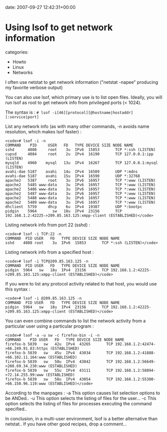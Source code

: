 


date: 2007-09-27 12:42:31+00:00


# Using lsof to get network information

categories:
- Howto
- Linux
- Networks


I often use netstat to get network information ("netstat -napee" producing my favorite verbose output)

You can also use lsof, which primary use is to list open files.
Ideally, you will run lsof as root to get network info from privileged ports (< 1024).


The syntax is :
`# lsof -i[46][protocol][@hostname|hostaddr][:service|port]`


List any network info (as with many other commands, -n avoids name resolution, which makes lsof faster) :

    
    <code># lsof -i -n
    COMMAND    PID     USER   FD   TYPE DEVICE SIZE NODE NAME
    sshd      4808     root    3u  IPv6  15853       TCP *:ssh (LISTEN)
    cupsd     4884     root    2u  IPv4  16190       TCP 127.0.0.1:ipp (LISTEN)
    mysqld    4960    mysql   13u  IPv4  16267       TCP 127.0.0.1:mysql (LISTEN)
    avahi-dae 5187    avahi   14u  IPv4  16589       UDP *:mdns 
    avahi-dae 5187    avahi   15u  IPv4  16590       UDP *:32768 
    apache2   5387     root    3u  IPv6  16957       TCP *:www (LISTEN)
    apache2   5485 www-data    3u  IPv6  16957       TCP *:www (LISTEN)
    apache2   5486 www-data    3u  IPv6  16957       TCP *:www (LISTEN)
    apache2   5487 www-data    3u  IPv6  16957       TCP *:www (LISTEN)
    apache2   5488 www-data    3u  IPv6  16957       TCP *:www (LISTEN)
    apache2   5489 www-data    3u  IPv6  16957       TCP *:www (LISTEN)
    dhclient  5759     dhcp    6u  IPv4  19387       UDP *:bootpc 
    pidgin    5964       sw   18u  IPv4  23156       TCP 192.168.1.2:42225->209.85.163.125:xmpp-client (ESTABLISHED)</code>




Listing network info from port 22 (sshd) :

    
    <code># lsof -i TCP:22 -n
    COMMAND  PID USER   FD   TYPE DEVICE SIZE NODE NAME
    sshd    4808 root    3u  IPv6  15853       TCP *:ssh (LISTEN)</code>




Listing network info from a specified host :

    
    <code># lsof -i TCP@209.85.163.125 -n
    COMMAND  PID USER   FD   TYPE DEVICE SIZE NODE NAME
    pidgin  5964   sw   18u  IPv4  23156       TCP 192.168.1.2:42225->209.85.163.125:xmpp-client (ESTABLISHED)</code>




If you were to list any protocol activity related to that host, you would use this syntax :

    
    <code># lsof -i @209.85.163.125 -n
    COMMAND  PID USER   FD   TYPE DEVICE SIZE NODE NAME
    pidgin  5964   sw   18u  IPv4  23156       TCP 192.168.1.2:42225->209.85.163.125:xmpp-client (ESTABLISHED)</code>




You can even combine commands to list the network activity from a particular user using a particular program :

    
    <code># lsof -a -u sw -c firefox-bin -i -n
    COMMAND    PID USER   FD   TYPE DEVICE SIZE NODE NAME
    firefox-b 5839   sw   42u  IPv4  43265       TCP 192.168.1.2:42474->66.249.91.83:https (ESTABLISHED)
    firefox-b 5839   sw   45u  IPv4  43034       TCP 192.168.1.2:41888->66.102.11.164:www (ESTABLISHED)
    firefox-b 5839   sw   50u  IPv4  43042       TCP 192.168.1.2:56649->208.69.34.230:www (ESTABLISHED)
    firefox-b 5839   sw   55u  IPv4  43111       TCP 192.168.1.2:58894->72.14.255.99:www (ESTABLISHED)
    firefox-b 5839   sw   58u  IPv4  43054       TCP 192.168.1.2:55300->66.150.96.119:www (ESTABLISHED)</code>



According to the manpages :
-a       This option causes list selection options to be ANDed..
-u       This option selects the listing of files for the user...
-c       This option selects the listing of files for processes executing the command specified..


In conclusion, in a multi-user environment, lsof is a better alternative than netstat..
If you have other good recipes, drop a comment...
